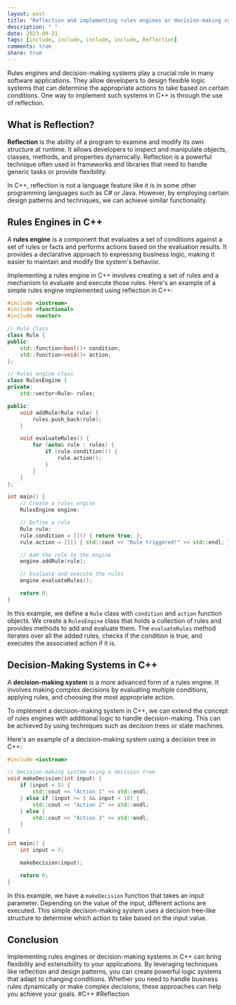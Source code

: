 ```yaml
---
layout: post
title: "Reflection and implementing rules engines or decision-making systems in C++."
description: " "
date: 2023-09-21
tags: [include, include, include, include, Reflection]
comments: true
share: true
---
```


Rules engines and decision-making systems play a crucial role in many software applications. They allow developers to design flexible logic systems that can determine the appropriate actions to take based on certain conditions. One way to implement such systems in C++ is through the use of reflection.

## What is Reflection?

**Reflection** is the ability of a program to examine and modify its own structure at runtime. It allows developers to inspect and manipulate objects, classes, methods, and properties dynamically. Reflection is a powerful technique often used in frameworks and libraries that need to handle generic tasks or provide flexibility.

In C++, reflection is not a language feature like it is in some other programming languages such as C# or Java. However, by employing certain design patterns and techniques, we can achieve similar functionality.

## Rules Engines in C++

A **rules engine** is a component that evaluates a set of conditions against a set of rules or facts and performs actions based on the evaluation results. It provides a declarative approach to expressing business logic, making it easier to maintain and modify the system's behavior.

Implementing a rules engine in C++ involves creating a set of rules and a mechanism to evaluate and execute those rules. Here's an example of a simple rules engine implemented using reflection in C++:

```cpp
#include <iostream>
#include <functional>
#include <vector>

// Rule class
class Rule {
public:
    std::function<bool()> condition;
    std::function<void()> action;
};

// Rules engine class
class RulesEngine {
private:
    std::vector<Rule> rules;

public:
    void addRule(Rule rule) {
        rules.push_back(rule);
    }

    void evaluateRules() {
        for (auto& rule : rules) {
            if (rule.condition()) {
                rule.action();
            }
        }
    }
};

int main() {
    // Create a rules engine
    RulesEngine engine;

    // Define a rule
    Rule rule;
    rule.condition = []() { return true; };
    rule.action = []() { std::cout << "Rule triggered!" << std::endl; };

    // Add the rule to the engine
    engine.addRule(rule);

    // Evaluate and execute the rules
    engine.evaluateRules();

    return 0;
}
```

In this example, we define a `Rule` class with `condition` and `action` function objects. We create a `RulesEngine` class that holds a collection of rules and provides methods to add and evaluate them. The `evaluateRules` method iterates over all the added rules, checks if the condition is true, and executes the associated action if it is.

## Decision-Making Systems in C++

A **decision-making system** is a more advanced form of a rules engine. It involves making complex decisions by evaluating multiple conditions, applying rules, and choosing the most appropriate action.

To implement a decision-making system in C++, we can extend the concept of rules engines with additional logic to handle decision-making. This can be achieved by using techniques such as decision trees or state machines.

Here's an example of a decision-making system using a decision tree in C++:

```cpp
#include <iostream>

// Decision-making system using a decision tree
void makeDecision(int input) {
    if (input < 5) {
        std::cout << "Action 1" << std::endl;
    } else if (input >= 5 && input < 10) {
        std::cout << "Action 2" << std::endl;
    } else {
        std::cout << "Action 3" << std::endl;
    }
}

int main() {
    int input = 7;

    makeDecision(input);

    return 0;
}
```

In this example, we have a `makeDecision` function that takes an input parameter. Depending on the value of the input, different actions are executed. This simple decision-making system uses a decision tree-like structure to determine which action to take based on the input value.

## Conclusion

Implementing rules engines or decision-making systems in C++ can bring flexibility and extensibility to your applications. By leveraging techniques like reflection and design patterns, you can create powerful logic systems that adapt to changing conditions. Whether you need to handle business rules dynamically or make complex decisions, these approaches can help you achieve your goals. #C++ #Reflection